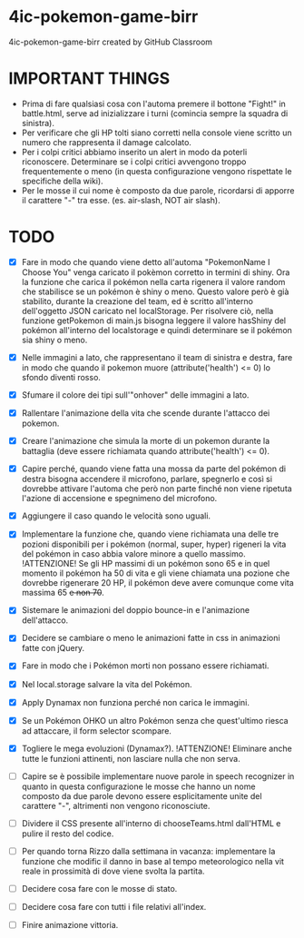 # 4ic-pokemon-game-birr
4ic-pokemon-game-birr created by GitHub Classroom

# IMPORTANT THINGS
- Prima di fare qualsiasi cosa con l'automa premere il bottone "Fight!" in battle.html, serve ad inizializzare i turni (comincia sempre la squadra di sinistra).
- Per verificare che gli HP tolti siano corretti nella console viene scritto un numero che rappresenta il damage calcolato.
- Per i colpi critici abbiamo inserito un alert in modo da poterli riconoscere. Determinare se i colpi critici avvengono troppo frequentemente o meno (in questa configurazione vengono rispettate le specifiche della wiki).
- Per le mosse il cui nome è composto da due parole, ricordarsi di apporre il carattere "-" tra esse. (es. air-slash, NOT air slash).

# TODO

- [x] Fare in modo che quando viene detto all'automa "PokemonName I Choose You" venga caricato il pokèmon corretto in termini di shiny. Ora la funzione che carica il pokémon nella carta rigenera il valore random che stabilisce se un pokémon è shiny o meno. Questo valore però è già stabilito, durante la creazione del team, ed è scritto all'interno dell'oggetto JSON caricato nel localStorage. Per risolvere ciò, nella funzione getPokemon di main.js bisogna leggere il valore hasShiny del pokémon all'interno del localstorage e quindi determinare se il pokémon sia shiny o meno.

- [x] Nelle immagini a lato, che rappresentano il team di sinistra e destra, fare in modo che quando il pokemon muore (attribute('health') <= 0) lo sfondo diventi rosso.

- [x] Sfumare il colore dei tipi sull'"onhover" delle immagini a lato.

- [x] Rallentare l'animazione della vita che scende durante l'attacco dei pokemon.

- [x] Creare l'animazione che simula la morte di un pokemon durante la battaglia (deve essere richiamata quando attribute('health') <= 0).

- [x] Capire perché, quando viene fatta una mossa da parte del pokémon di destra bisogna accendere il microfono, parlare, spegnerlo e così si dovrebbe attivare l'automa che però non parte finché non viene ripetuta l'azione di accensione e spegnimeno del microfono.

- [x] Aggiungere il caso quando le velocità sono uguali.

- [x] Implementare la funzione che, quando viene richiamata una delle tre pozioni disponibili per i pokémon (normal, super, hyper) rigeneri la vita del pokémon in caso abbia valore minore a quello massimo. !ATTENZIONE! Se gli HP massimi di un pokémon sono 65 e in quel momento il pokémon ha 50 di vita e gli viene chiamata una pozione che dovrebbe rigenerare 20 HP, il pokémon deve avere comunque come vita massima 65 ~~e non 70~~.

- [x] Sistemare le animazioni del doppio bounce-in e l'animazione dell'attacco.

- [x] Decidere se cambiare o meno le animazioni fatte in css in animazioni fatte con jQuery.

- [x] Fare in modo che i Pokémon morti non possano essere richiamati.

- [x] Nel local.storage salvare la vita del Pokémon.

- [x] Apply Dynamax non funziona perché non carica le immagini.

- [x] Se un Pokémon OHKO un altro Pokémon senza che quest'ultimo riesca ad attaccare, il form selector scompare.

- [x] Togliere le mega evoluzioni (Dynamax?). !ATTENZIONE! Eliminare anche tutte le funzioni attinenti, non lasciare nulla che non serva.

- [ ] Capire se è possibile implementare nuove parole in speech recognizer in quanto in questa configurazione le mosse che hanno un nome composto da due parole devono essere esplicitamente unite del carattere "-", altrimenti non vengono riconosciute.

- [ ] Dividere il CSS presente all'interno di chooseTeams.html dall'HTML e pulire il resto del codice.

- [ ] Per quando torna Rizzo dalla settimana in vacanza: implementare la funzione che modific il danno in base al tempo meteorologico nella vit reale in prossimità di dove viene svolta la partita.

- [ ] Decidere cosa fare con le mosse di stato.

- [ ] Decidere cosa fare con tutti i file relativi all'index.

- [ ] Finire animazione vittoria.

